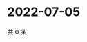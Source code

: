 # 2022-07-05

共 0 条

<!-- BEGIN WEIBO -->
<!-- 最后更新时间 Tue Jul 05 2022 13:19:46 GMT+0800 (China Standard Time) -->

<!-- END WEIBO -->
